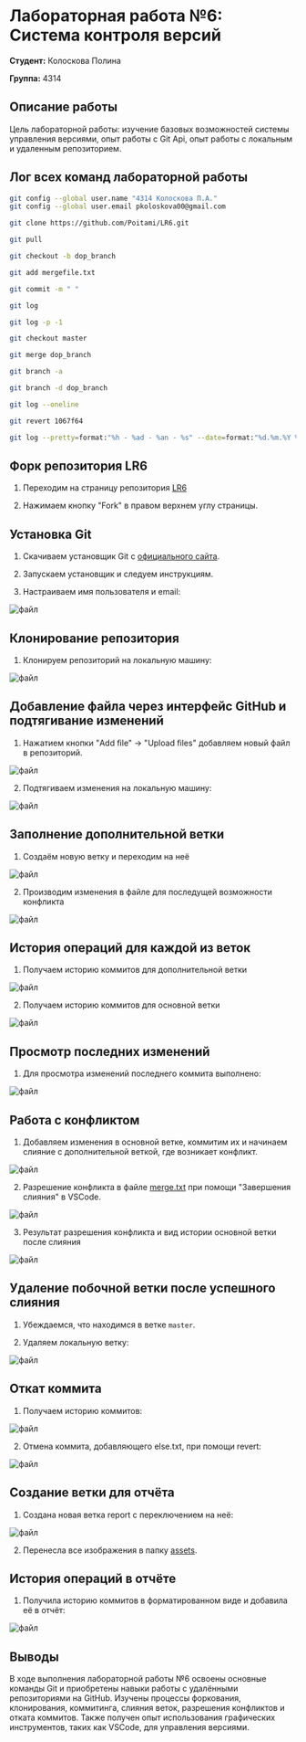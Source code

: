# Лабораторная работа №6: Система контроля версий

**Студент:** Колоскова Полина

**Группа:** 4314

## Описание работы

Цель лабораторной работы: изучение базовых возможностей системы
управления версиями, опыт работы с Git Api, опыт работы с локальным и
удаленным репозиторием.

## Лог всех команд лабораторной работы
```bash
git config --global user.name "4314 Колоскова П.А."
git config --global user.email pkoloskova00@gmail.com
```
```bash
git clone https://github.com/Poitami/LR6.git
```
```bash
git pull
```
```bash
git checkout -b dop_branch
```
```bash
git add mergefile.txt
```
```bash
git commit -m " "
```
```bash
git log
```
```bash
git log -p -1
```
```bash
git checkout master
```
```bash
git merge dop_branch
```
```bash
git branch -a
```
```bash
git branch -d dop_branch
```
```bash
git log --oneline
```
```bash
git revert 1067f64
```
```bash
git log --pretty=format:"%h - %ad - %an - %s" --date=format:"%d.%m.%Y %H:%M:%S"
```

## Форк репозитория LR6
1. Переходим на страницу репозитория [LR6](https://github.com/Kurtyanik/LR6)

2. Нажимаем кнопку "Fork" в правом верхнем углу страницы.


## Установка Git
1. Скачиваем установщик Git с [официального сайта](https://git-scm.com/).

2. Запускаем установщик и следуем инструкциям.

3. Настраиваем имя пользователя и email:

![файл](assets/установка_гита.png)


## Клонирование репозитория
1. Клонируем репозиторий на локальную машину:

![файл](assets/к_себе_загрузка.png)


## Добавление файла через интерфейс GitHub и подтягивание изменений
1. Нажатием кнопки "Add file" -> "Upload files" добавляем новый файл в репозиторий.

![файл](assets/добавление_файла_через_интерфейс.png)


2. Подтягиваем изменения на локальную машину:

![файл](assets/подтягивание_изменений.png)


## Заполнение дополнительной ветки
1. Создаём новую ветку и переходим на неё

![файл](assets/создаём_новую_ветку_и_переходим_на_неё.png)


2. Производим изменения в файле для последущей возможности конфликта

![файл](assets/изменения_в_другой_ветке_для_конфликта.png)


## История операций для каждой из веток
1. Получаем историю коммитов для дополнительной ветки

![файл](assets/история_у_допа.png)


2. Получаем историю коммитов для основной ветки

![файл](assets/история_у_мастера.png)


## Просмотр последних изменений
1. Для просмотра изменений последнего коммита выполнено:

![файл](assets/последние_изменения.png)


## Работа с конфликтом
1. Добавляем изменения в основной ветке, коммитим их и начинаем слияние с дополнительной веткой, где возникает конфликт.

![файл](assets/изменения_в_ветке_мастер_и_начало_конфликта.png)


2. Разрешение конфликта в файле [merge.txt](mergefile.txt) при помощи "Завершения слияния" в VSCode.

![файл](assets/разрешение_конфликта_в_вскод.png)


3. Результат разрешения конфликта и вид истории основной ветки после слияния

![файл](assets/результат_разрешения_конфликта_и_вид_истории_мастера.png)


## Удаление побочной ветки после успешного слияния
1. Убеждаемся, что находимся в ветке `master`.

2. Удаляем локальную ветку:

![файл](assets/удаление_ветки.png)


## Откат коммита
1. Получаем историю коммитов:

![файл](assets/история_коммитов.png)


2. Отмена коммита, добавляющего else.txt, при помощи revert:

![файл](assets/откат_коммита.png)


## Создание ветки для отчёта
1. Создана новая ветка report с переключением на неё:

![файл](assets/создание_ветки_для_отчёта.png)


2. Перенесла все изображения в папку [assets](assets/).


## История операций в отчёте
1. Получила историю коммитов в форматированном виде и добавила её в отчёт:

![файл](assets/форматированно.png)


## Выводы
В ходе выполнения лабораторной работы №6 освоены основные команды Git и приобретены навыки работы с удалёнными репозиториями на GitHub. Изучены процессы форкования, клонирования, коммитинга, слияния веток, разрешения конфликтов и отката коммитов. Также получен опыт использования графических инструментов, таких как VSCode, для управления версиями.
